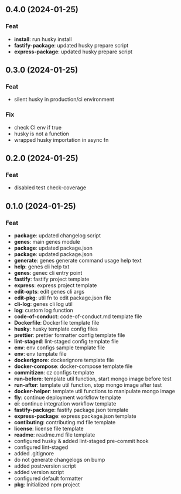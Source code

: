 ## 0.4.0 (2024-01-25)

### Feat

- **install**: run husky install
- **fastify-package**: updated husky prepare script
- **express-package**: updated husky prepare script

## 0.3.0 (2024-01-25)

### Feat

- silent husky in production/ci environment

### Fix

- check CI env if true
- husky is not a function
- wrapped husky importation in async fn

## 0.2.0 (2024-01-25)

### Feat

- disabled test check-coverage

## 0.1.0 (2024-01-25)

### Feat

- **package**: updated changelog script
- **genes**: main genes module
- **package**: updated package.json
- **package**: updated package.json
- **generate**: genes generate command usage help text
- **help**: genes cli help txt
- **genes**: genec cli entry point
- **fastify**: fastify project template
- **express**: express project template
- **edit-opts**: edit genes cli args
- **edit-pkg**: util fn to edit package.json file
- **cli-log**: genes cli log util
- **log**: custom log function
- **code-of-conduct**: code-of-conduct.md template file
- **Dockerfile**: Dockerfile template file
- **husky**: husky template config files
- **prettier**: prettier formatter config template file
- **lint-staged**: lint-staged config template file
- **env**: env configs sample template file
- **env**: env template file
- **dockerignore**: dockerignore template file
- **docker-compose**: docker-compose template file
- **commitizen**: cz configs template
- **run-before**: template util function, start mongo image before test
- **run-after**: template util function, stop mongo image after test
- **docker-helper**: template util functions to manipulate mongo image
- **fly**: continue deployment workflow template
- **ci**: continue integration workflow template
- **fastify-package**: fastify package.json template
- **express-package**: express package.json template
- **contibuting**: contributing.md file template
- **license**: license file template
- **readme**: readme.md file template
- configured husky & added lint-staged pre-commit hook
- configured lint-staged
- added .gitignore
- do not generate changelogs on bump
- added post:version script
- added version script
- configured default formatter
- **pkg**: Initialized npm project
